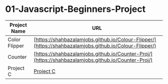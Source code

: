 # 01-Javascript-Beginners-Project

| Project Name    | URL                            |
|-----------------|-------------------------------|
| Color Flipper   | [https://shahbazalamjobs.github.io/Colour-Flipper/](https://shahbazalamjobs.github.io/Colour-Flipper/) |
| Counter         | [https://shahbazalamjobs.github.io/Counter-Proj/](https://shahbazalamjobs.github.io/Counter-Proj/) |
| Project C       | [Project C](http://projectc.com) |
